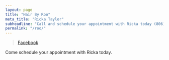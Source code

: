 ```yaml
---
layout: page
title: "Hair By Roo"
meta_title: "Ricka Taylor"
subheadline: "Call and schedule your appointment with Ricka today (806)773-1040"
permalink: "/roo/"
---
```


<div id="fb-root"></div>
<script>(function(d, s, id) {
  var js, fjs = d.getElementsByTagName(s)[0];
  if (d.getElementById(id)) return;
  js = d.createElement(s); js.id = id;
  js.src = "//connect.facebook.net/en_US/sdk.js#xfbml=1&version=v2.5";
  fjs.parentNode.insertBefore(js, fjs);
}(document, 'script', 'facebook-jssdk'));</script>

<div class="fb-page" data-href="https://www.facebook.com/Hair-by-Roo-704523466254701/?fref=ts" data-tabs="timeline" data-small-header="false" data-adapt-container-width="true" data-hide-cover="false" data-show-facepile="true"><div class="fb-xfbml-parse-ignore"><blockquote cite="https://www.facebook.com/facebook"><a href="https://www.facebook.com/facebook">Facebook</a></blockquote></div></div> 

<p> Come schedule your appointment with Ricka today. </p>